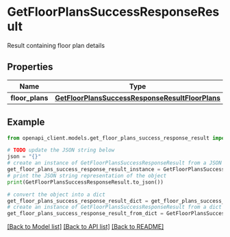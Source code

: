 # GetFloorPlansSuccessResponseResult

Result containing floor plan details

## Properties

Name | Type | Description | Notes
------------ | ------------- | ------------- | -------------
**floor_plans** | [**GetFloorPlansSuccessResponseResultFloorPlans**](GetFloorPlansSuccessResponseResultFloorPlans.md) |  | [optional] 

## Example

```python
from openapi_client.models.get_floor_plans_success_response_result import GetFloorPlansSuccessResponseResult

# TODO update the JSON string below
json = "{}"
# create an instance of GetFloorPlansSuccessResponseResult from a JSON string
get_floor_plans_success_response_result_instance = GetFloorPlansSuccessResponseResult.from_json(json)
# print the JSON string representation of the object
print(GetFloorPlansSuccessResponseResult.to_json())

# convert the object into a dict
get_floor_plans_success_response_result_dict = get_floor_plans_success_response_result_instance.to_dict()
# create an instance of GetFloorPlansSuccessResponseResult from a dict
get_floor_plans_success_response_result_from_dict = GetFloorPlansSuccessResponseResult.from_dict(get_floor_plans_success_response_result_dict)
```
[[Back to Model list]](../README.md#documentation-for-models) [[Back to API list]](../README.md#documentation-for-api-endpoints) [[Back to README]](../README.md)


